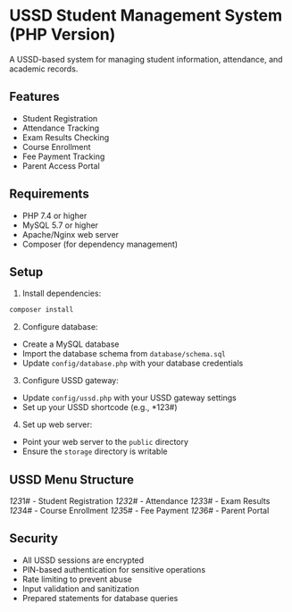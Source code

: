 # USSD Student Management System (PHP Version)

A USSD-based system for managing student information, attendance, and academic records.

## Features

- Student Registration
- Attendance Tracking
- Exam Results Checking
- Course Enrollment
- Fee Payment Tracking
- Parent Access Portal

## Requirements

- PHP 7.4 or higher
- MySQL 5.7 or higher
- Apache/Nginx web server
- Composer (for dependency management)

## Setup

1. Install dependencies:
```bash
composer install
```

2. Configure database:
- Create a MySQL database
- Import the database schema from `database/schema.sql`
- Update `config/database.php` with your database credentials

3. Configure USSD gateway:
- Update `config/ussd.php` with your USSD gateway settings
- Set up your USSD shortcode (e.g., *123#)

4. Set up web server:
- Point your web server to the `public` directory
- Ensure the `storage` directory is writable

## USSD Menu Structure

*123*1# - Student Registration
*123*2# - Attendance
*123*3# - Exam Results
*123*4# - Course Enrollment
*123*5# - Fee Payment
*123*6# - Parent Portal

## Security

- All USSD sessions are encrypted
- PIN-based authentication for sensitive operations
- Rate limiting to prevent abuse
- Input validation and sanitization
- Prepared statements for database queries 